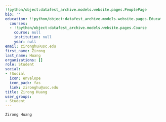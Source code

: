 ```yaml
---
!!python/object:datafest_archive.models.website.pages.PeoplePage
bio: ''
education: !!python/object:datafest_archive.models.website.pages.Education
  courses:
  - !!python/object:datafest_archive.models.website.pages.Course
    course: null
    institution: null
    year: null
email: zironghu@usc.edu
first_name: Zirong
last_name: Huang
organizations: []
role: Student
social:
- !Social
  icon: envelope
  icon_pack: fas
  link: zironghu@usc.edu
title: Zirong Huang
user_groups:
- Student
---
```


    Zirong Huang
    
